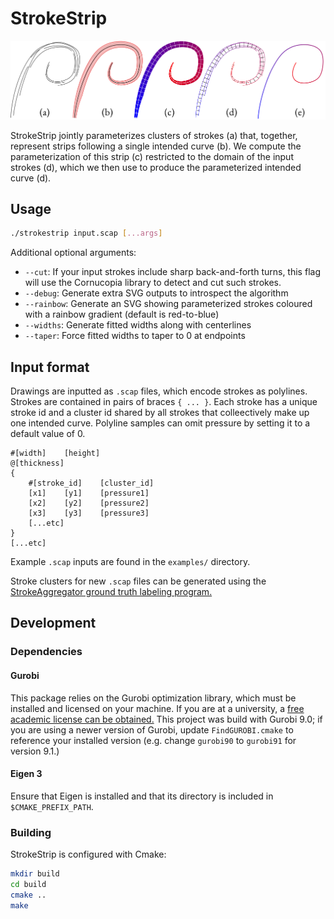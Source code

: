 # StrokeStrip
<img src="https://github.com/davepagurek/StrokeStrip/blob/main/img/overview.png?raw=true" />

StrokeStrip jointly parameterizes clusters of strokes (a) that, together, represent strips following a single intended curve (b). We compute the parameterization of this strip (c) restricted to the domain of the input strokes (d), which we then use to produce the parameterized intended curve (d).

## Usage
```sh
./strokestrip input.scap [...args]
```

Additional optional arguments:
 - `--cut`: If your input strokes include sharp back-and-forth turns, this flag will use the Cornucopia library to detect and cut such strokes.
 - `--debug`: Generate extra SVG outputs to introspect the algorithm
 - `--rainbow`: Generate an SVG showing parameterized strokes coloured with a rainbow gradient (default is red-to-blue)
 - `--widths`: Generate fitted widths along with centerlines
 - `--taper`: Force fitted widths to taper to 0 at endpoints

## Input format
Drawings are inputted as `.scap` files, which encode strokes as polylines. Strokes are contained in pairs of braces `{ ... }`. Each stroke has a unique stroke id and a cluster id shared by all strokes that colleectively make up one intended curve. Polyline samples can omit pressure by setting it to a default value of 0.

```
#[width]	[height]
@[thickness]
{
	#[stroke_id]	[cluster_id]
	[x1]	[y1]	[pressure1]
	[x2]	[y2]	[pressure2]
	[x3]	[y3]	[pressure3]
	[...etc]
}
[...etc]
```

Example `.scap` inputs are found in the `examples/` directory.

Stroke clusters for new `.scap` files can be generated using the [StrokeAggregator ground truth labeling program.](https://github.com/davepagurek/StrokeAggregatorLabeller)

## Development

### Dependencies
#### Gurobi
This package relies on the Gurobi optimization library, which must be installed and licensed on your machine. If you are at a university, a [free academic license can be obtained.](https://www.gurobi.com/downloads/end-user-license-agreement-academic/) This project was build with Gurobi 9.0; if you are using a newer version of Gurobi, update `FindGUROBI.cmake` to reference your installed version (e.g. change `gurobi90` to `gurobi91` for version 9.1.)

#### Eigen 3
Ensure that Eigen is installed and that its directory is included in `$CMAKE_PREFIX_PATH`.

### Building
StrokeStrip is configured with Cmake:

```sh
mkdir build
cd build
cmake ..
make
```
